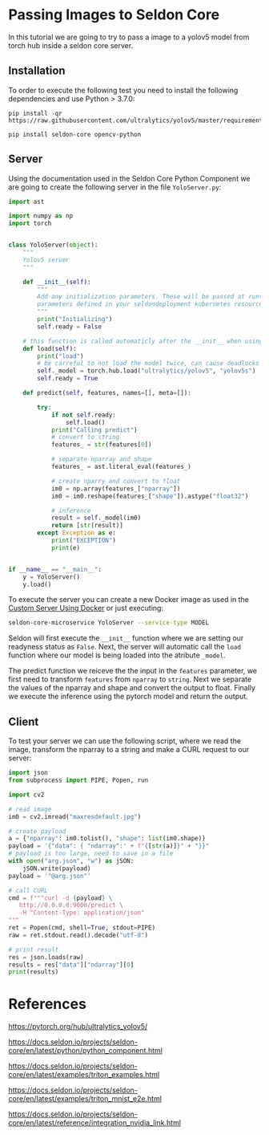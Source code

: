 # Passing Images to Seldon Core

In this tutorial we are going to try to pass a image to a yolov5 model from torch hub inside a seldon core server.

## Installation

To order to execute the following test you need to install the following dependencies and use Python > 3.7.0:

```
pip install -qr https://raw.githubusercontent.com/ultralytics/yolov5/master/requirements.txt 
```
```
pip install seldon-core opencv-python
```

## Server

Using the documentation used in the Seldon Core Python Component we are going to create the following server in the file `YoloServer.py`:

```python
import ast

import numpy as np
import torch


class YoloServer(object):
    """
    Yolov5 server
    """

    def __init__(self):
        """
        Add any initialization parameters. These will be passed at runtime from the graph definition
        parameters defined in your seldondeployment kubernetes resource manifest.
        """
        print("Initializing")
        self.ready = False

    # this function is called automaticly after the __init__ when using seldon
    def load(self):
        print("load")
        # be carreful to not load the model twice, can cause deadlocks
        self._model = torch.hub.load("ultralytics/yolov5", "yolov5s")
        self.ready = True

    def predict(self, features, names=[], meta=[]):

        try:
            if not self.ready:
                self.load()
            print("Calling predict")
            # convert to string
            features_ = str(features[0])

            # separate nparray and shape
            features_ = ast.literal_eval(features_)

            # create nparry and convert to float
            im0 = np.array(features_["nparray"])
            im0 = im0.reshape(features_["shape"]).astype("float32")

            # inference
            result = self._model(im0)
            return [str(result)]
        except Exception as e:
            print("EXCEPTION")
            print(e)


if __name__ == "__main__":
    y = YoloServer()
    y.load()

```
To execute the server you can create a new Docker image as used in the [Custom Server Using Docker](docs/custom_server_using_docker.md) or just executing:

```bash
seldon-core-microservice YoloServer --service-type MODEL
```

Seldon will first execute the `__init__` function where we are setting our readyness status as `False`. Next, the server will automatic call the `load` function where our model is being loaded into the atribute `_model`.

The predict function we reiceve the the input in the `features` parameter, we first need to transform `features` from `nparray` to `string`. Next we separate the values of the nparray and shape and convert the output to float. Finally we execute the inference using the pytorch model and return the output.

## Client

To test your server we can use the following script, where we read the image, transform the nparray to a string and make a CURL request to our server:

```python
import json
from subprocess import PIPE, Popen, run

import cv2

# read image
im0 = cv2.imread("maxresdefault.jpg")

# create payload
a = {"nparray": im0.tolist(), "shape": list(im0.shape)}
payload = '{"data": { "ndarray":' + f"{[str(a)]}" + "}}"
# payload is too large, need to save in a file
with open("arg.json", "w") as jSON:
    jSON.write(payload)
payload = '"@arg.json"'

# call CURL
cmd = f"""curl -d {payload} \
   http://0.0.0.0:9000/predict \
   -H "Content-Type: application/json" 
"""
ret = Popen(cmd, shell=True, stdout=PIPE)
raw = ret.stdout.read().decode("utf-8")

# print result
res = json.loads(raw)
results = res["data"]["ndarray"][0]
print(results)
```

# References

https://pytorch.org/hub/ultralytics_yolov5/

https://docs.seldon.io/projects/seldon-core/en/latest/python/python_component.html


https://docs.seldon.io/projects/seldon-core/en/latest/examples/triton_examples.html

https://docs.seldon.io/projects/seldon-core/en/latest/examples/triton_mnist_e2e.html

https://docs.seldon.io/projects/seldon-core/en/latest/reference/integration_nvidia_link.html

